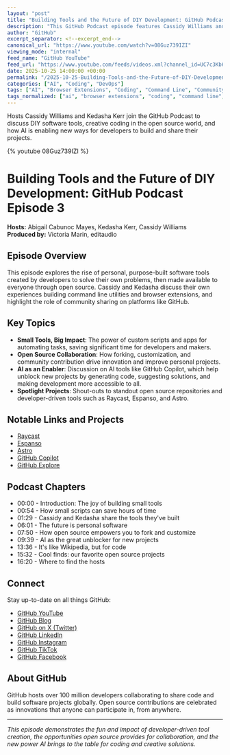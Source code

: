 ```yaml
---
layout: "post"
title: "Building Tools and the Future of DIY Development: GitHub Podcast Episode 3"
description: "This GitHub Podcast episode features Cassidy Williams and Kedasha Kerr discussing the growing trend of developers creating their own software tools, sharing them via open source, and the role of AI in empowering accessible development. The hosts reflect on their own projects, the influence of open source collaboration, and highlight standout repositories from the community."
author: "GitHub"
excerpt_separator: <!--excerpt_end-->
canonical_url: "https://www.youtube.com/watch?v=08Guz739IZI"
viewing_mode: "internal"
feed_name: "GitHub YouTube"
feed_url: "https://www.youtube.com/feeds/videos.xml?channel_id=UC7c3Kb6jYCRj4JOHHZTxKsQ"
date: 2025-10-25 14:00:00 +00:00
permalink: "/2025-10-25-Building-Tools-and-the-Future-of-DIY-Development-GitHub-Podcast-Episode-3.html"
categories: ["AI", "Coding", "DevOps"]
tags: ["AI", "Browser Extensions", "Coding", "Command Line", "Community Projects", "Creative Coding", "Developer Tools", "DevOps", "GitHub", "Open Source", "Productivity", "Software Development", "Videos"]
tags_normalized: ["ai", "browser extensions", "coding", "command line", "community projects", "creative coding", "developer tools", "devops", "github", "open source", "productivity", "software development", "videos"]
---
```


Hosts Cassidy Williams and Kedasha Kerr join the GitHub Podcast to discuss DIY software tools, creative coding in the open source world, and how AI is enabling new ways for developers to build and share their projects.<!--excerpt_end-->

{% youtube 08Guz739IZI %}

# Building Tools and the Future of DIY Development: GitHub Podcast Episode 3

**Hosts:** Abigail Cabunoc Mayes, Kedasha Kerr, Cassidy Williams  
**Produced by:** Victoria Marin, editaudio

## Episode Overview

This episode explores the rise of personal, purpose-built software tools created by developers to solve their own problems, then made available to everyone through open source. Cassidy and Kedasha discuss their own experiences building command line utilities and browser extensions, and highlight the role of community sharing on platforms like GitHub.

## Key Topics

- **Small Tools, Big Impact**: The power of custom scripts and apps for automating tasks, saving significant time for developers and makers.
- **Open Source Collaboration**: How forking, customization, and community contribution drive innovation and improve personal projects.
- **AI as an Enabler**: Discussion on AI tools like GitHub Copilot, which help unblock new projects by generating code, suggesting solutions, and making development more accessible to all.
- **Spotlight Projects**: Shout-outs to standout open source repositories and developer-driven tools such as Raycast, Espanso, and Astro.

## Notable Links and Projects

- [Raycast](https://www.raycast.com/)
- [Espanso](https://espanso.org/)
- [Astro](https://astro.build/)
- [GitHub Copilot](https://github.com/features/copilot)
- [GitHub Explore](https://github.com/explore)

## Podcast Chapters

- 00:00 - Introduction: The joy of building small tools
- 00:54 - How small scripts can save hours of time
- 01:29 - Cassidy and Kedasha share the tools they've built
- 06:01 - The future is personal software
- 07:50 - How open source empowers you to fork and customize
- 09:39 - AI as the great unblocker for new projects
- 13:36 - It's like Wikipedia, but for code
- 15:32 - Cool finds: our favorite open source projects
- 16:20 - Where to find the hosts

## Connect

Stay up-to-date on all things GitHub:  

- [GitHub YouTube](http://bit.ly/subgithub)  
- [GitHub Blog](https://github.blog)  
- [GitHub on X (Twitter)](https://twitter.com/github)
- [GitHub LinkedIn](https://linkedin.com/company/github)  
- [GitHub Instagram](https://www.instagram.com/github)  
- [GitHub TikTok](https://www.tiktok.com/@github)  
- [GitHub Facebook](https://www.facebook.com/GitHub/)

## About GitHub

GitHub hosts over 100 million developers collaborating to share code and build software projects globally. Open source contributions are celebrated as innovations that anyone can participate in, from anywhere.

---

*This episode demonstrates the fun and impact of developer-driven tool creation, the opportunities open source provides for collaboration, and the new power AI brings to the table for coding and creative solutions.*
